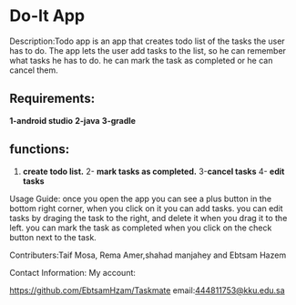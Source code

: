 # Do-It App

Description:Todo app is an app that creates todo list of the tasks the user has to do. The app lets the user add tasks to the list, 
so he can remember what tasks he has to do. he can mark the task as completed or he can cancel them.

## Requirements:
**1-android studio**
**2-java**
**3-gradle**

## functions:
1. **create todo list.**
2- **mark tasks as completed.**
3-**cancel tasks**
4- **edit tasks**


Usage Guide: once you open the app you can see a plus button in the bottom right corner, when you click on it you can add tasks.
you can edit tasks by draging the task to the right, and delete it when you drag it to the left.
you can mark the task as completed when you click on the check button next to the task.

Contributers:Taif Mosa, Rema Amer,shahad manjahey and Ebtsam Hazem

Contact Information:
My account:

https://github.com/EbtsamHzam/Taskmate
email:444811753@kku.edu.sa
